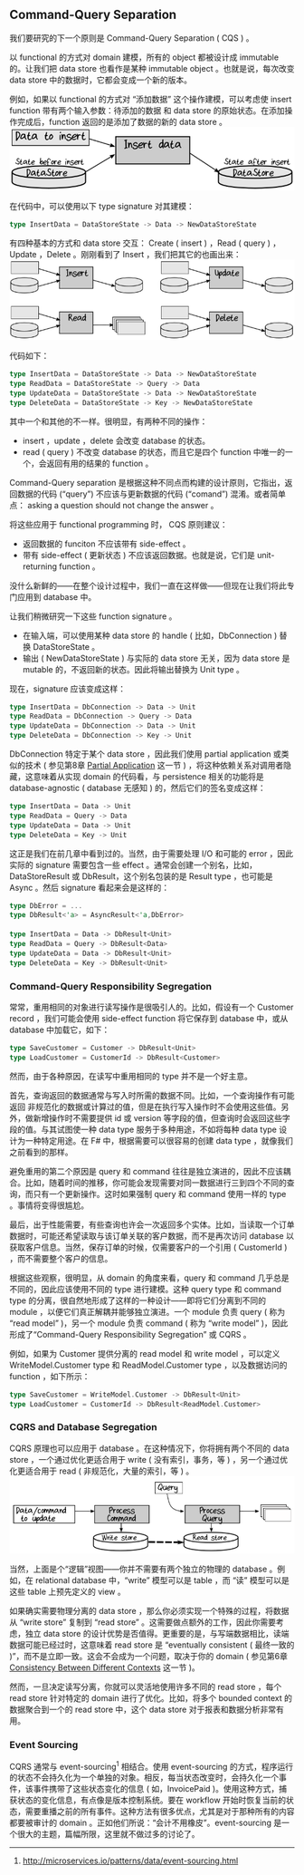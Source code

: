 ## Command-Query Separation

我们要研究的下一个原则是 Command-Query Separation ( CQS ) 。

以 functional 的方式对 domain 建模，所有的 object 都被设计成 immutable 的。让我们把 data store 也看作是某种 immutable object 。也就是说，每次改变 data store 中的数据时，它都会变成一个新的版本。

例如，如果以 functional 的方式对 “添加数据” 这个操作建模，可以考虑使 insert function 带有两个输入参数：待添加的数据 和 data store 的原始状态。在添加操作完成后，function 返回的是添加了数据的新的 data store 。  
![image](./../images/datastore-after-insert-data.png)  

在代码中，可以使用以下 type signature 对其建模：
```rust
type InsertData = DataStoreState -> Data -> NewDataStoreState
```

有四种基本的方式和 data store 交互： Create ( insert ) ，Read ( query ) ，Update ，Delete 。刚刚看到了 Insert ，我们把其它的也画出来：  
![image](./../images/insert-read-update-delete.png)  

代码如下：
```rust
type InsertData = DataStoreState -> Data -> NewDataStoreState
type ReadData = DataStoreState -> Query -> Data
type UpdateData = DataStoreState -> Data -> NewDataStoreState
type DeleteData = DataStoreState -> Key -> NewDataStoreState
```

其中一个和其他的不一样。很明显，有两种不同的操作：
* insert ，update ，delete 会改变 database 的状态。
* read ( query ) 不改变 database 的状态，而且它是四个 function 中唯一的一个，会返回有用的结果的 function 。

Command-Query separation 是根据这种不同点而构建的设计原则，它指出，返回数据的代码 (“query”) 不应该与更新数据的代码 (“comand”) 混淆。或者简单点： asking a question should not change the answer 。

将这些应用于 functional programming 时， CQS 原则建议：
* 返回数据的 funciton 不应该带有 side-effect 。
* 带有 side-effect ( 更新状态 ) 不应该返回数据。也就是说，它们是 unit-returning function 。

没什么新鲜的——在整个设计过程中，我们一直在这样做——但现在让我们将此专门应用到 database 中。

让我们稍微研究一下这些 function signature 。
* 在输入端，可以使用某种 data store 的 handle ( 比如，DbConnection ) 替换 DataStoreState 。
* 输出 ( NewDataStoreState ) 与实际的 data store 无关，因为 data store 是 mutable 的，不返回新的状态。因此将输出替换为 Unit type 。

现在，signature 应该变成这样：
```rust
type InsertData = DbConnection -> Data -> Unit
type ReadData = DbConnection -> Query -> Data
type UpdateData = DbConnection -> Data -> Unit
type DeleteData = DbConnection -> Key -> Unit
```

DbConnection 特定于某个 data store ，因此我们使用 partial application 或类似的技术 ( 参见第8章 [Partial Application]() 这一节 ) ，将这种依赖关系对调用者隐藏，这意味着从实现 domain 的代码看，与 persistence 相关的功能将是 database-agnostic ( database 无感知 ) 的，然后它们的签名变成这样：
```rust
type InsertData = Data -> Unit
type ReadData = Query -> Data
type UpdateData = Data -> Unit
type DeleteData = Key -> Unit
```
这正是我们在前几章中看到过的。当然，由于需要处理 I/O 和可能的 error ，因此实际的 signature 需要包含一些 effect 。通常会创建一个别名，比如，DataStoreResult 或 DbResult，这个别名包装的是 Result type ，也可能是 Async 。然后 signature 看起来会是这样的：
```rust
type DbError = ...
type DbResult<'a> = AsyncResult<'a,DbError>

type InsertData = Data -> DbResult<Unit>
type ReadData = Query -> DbResult<Data>
type UpdateData = Data -> DbResult<Unit>
type DeleteData = Key -> DbResult<Unit>
```

### Command-Query Responsibility Segregation

常常，重用相同的对象进行读写操作是很吸引人的。比如，假设有一个 Customer record ，我们可能会使用 side-effect function 将它保存到 database 中，或从 database 中加载它，如下：
```rust
type SaveCustomer = Customer -> DbResult<Unit>
type LoadCustomer = CustomerId -> DbResult<Customer>
```
然而，由于各种原因，在读写中重用相同的 type 并不是一个好主意。

首先，查询返回的数据通常与写入时所需的数据不同。比如，一个查询操作有可能返回 非规范化的数据或计算过的值，但是在执行写入操作时不会使用这些值。另外，做新增操作时不需要提供 id 或 version 等字段的值，但查询时会返回这些字段的值。与其试图使一种 data type 服务于多种用途，不如将每种 data type 设计为一种特定用途。在 F# 中，根据需要可以很容易的创建 data type ，就像我们之前看到的那样。

避免重用的第二个原因是 query 和 command 往往是独立演进的，因此不应该耦合。比如，随着时间的推移，你可能会发现需要对同一数据进行三到四个不同的查询，而只有一个更新操作。这时如果强制 query 和 command 使用一样的 type 。事情将变得很尴尬。

最后，出于性能需要，有些查询也许会一次返回多个实体。比如，当读取一个订单数据时，可能还希望读取与该订单关联的客户数据，而不是再次访问 database 以获取客户信息。当然，保存订单的时候，仅需要客户的一个引用 ( CustomerId ) ，而不需要整个客户的信息。

根据这些观察，很明显，从 domain 的角度来看，query 和 command 几乎总是不同的，因此应该使用不同的 type 进行建模。这种 query type 和 command type 的分离，很自然地形成了这样的一种设计——即将它们分离到不同的 module ，以便它们真正解耦并能够独立演进。一个 module 负责 query ( 称为 “read model” )，另一个 module 负责 command ( 称为 “write model” )，因此形成了“Command-Query Responsibility Segregation” 或 CQRS 。

例如，如果为 Customer 提供分离的 read model 和 write model ，可以定义 WriteModel.Customer type 和 ReadModel.Customer type ，以及数据访问的 function ，如下所示：
```rust
type SaveCustomer = WriteModel.Customer -> DbResult<Unit>
type LoadCustomer = CustomerId -> DbResult<ReadModel.Customer>
```

### CQRS and Database Segregation

CQRS 原理也可以应用于 database 。在这种情况下，你将拥有两个不同的 data store ，一个通过优化更适合用于 write ( 没有索引，事务，等 ) ，另一个通过优化更适合用于 read ( 非规范化，大量的索引，等 ) 。  
![image](./../images/cqrs-data-store.png)    

当然，上面是个“逻辑”视图——你并不需要有两个独立的物理的 database 。例如，在 relational database 中，“write” 模型可以是 table ，而 “读” 模型可以是这些 table 上预先定义的 view 。

如果确实需要物理分离的 data store ，那么你必须实现一个特殊的过程，将数据从 “write store” 复制到 “read store” 。这需要做点额外的工作，因此你需要考虑，独立 data store 的设计优势是否值得。更重要的是，与写端数据相比，读端数据可能已经过时，这意味着 read store 是 “eventually consistent ( 最终一致的 )”，而不是立即一致。这会不会成为一个问题，取决于你的 domain ( 参见第6章 [Consistency Between Different Contexts]() 这一节 )。

然而，一旦决定读写分离，你就可以灵活地使用许多不同的 read store ，每个 read store 针对特定的 domain 进行了优化。比如，将多个 bounded context 的数据聚合到一个的 read store 中，这个 data store 对于报表和数据分析非常有用。

### Event Sourcing

CQRS 通常与 event-sourcing<sup>1</sup> 相结合。使用 event-sourcing 的方式，程序运行的状态不会持久化为一个单独的对象。相反，每当状态改变时，会持久化一个事件，该事件携带了这些状态变化的信息 ( 如，InvoicePaid )。使用这种方式，捕获状态的变化信息，有点像是版本控制系统。要在 workflow 开始时恢复当前的状态，需要重播之前的所有事件。这种方法有很多优点，尤其是对于那种所有的内容都要被审计的 domain 。正如他们所说：“会计不用橡皮”。event-sourcing 是一个很大的主题，篇幅所限，这里就不做过多的讨论了。

---
1.  http://microservices.io/patterns/data/event-sourcing.html





